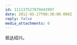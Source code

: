 ```yaml
---
id: 111137527879442997
date: 2012-05-27T00:30:00.000Z
reply: false
media_attachments: 0
---
```


抵达绍兴。 ​​​​

